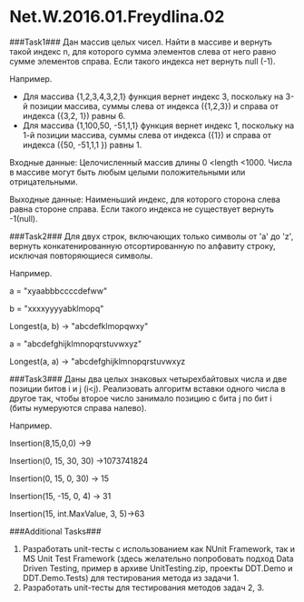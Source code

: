 # Net.W.2016.01.Freydlina.02

###Task1###
Дан массив целых чисел. Найти в массиве и вернуть такой индекс n, для которого сумма элементов слева от него равно сумме элементов справа. Если такого индекса нет вернуть null (-1).

Например.
*	Для массива {1,2,3,4,3,2,1} функция вернет индекс 3, поскольку на 3-й позиции массива, суммы слева от индекса ({1,2,3}) и справа от индекса ({3,2, 1}) равны 6.
*	Для массива {1,100,50, -51,1,1} функция вернет индекс 1, поскольку на 1-й позиции массива, суммы слева от индекса ({1}) и справа от индекса ({50, -51,1,1 }) равны 1.

Входные данные: Целочисленный массив длины 0 <length <1000. Числа в массиве могут быть любым целыми положительными или отрицательными.

Выходные данные: Наименьший индекс, для которого сторона слева равна стороне справа. Если такого индекса не существует вернуть -1(null).

###Task2###
Для двух строк, включающих только символы от 'a'  до  'z', вернуть конкатенированную отсортированную по алфавиту строку, исключая повторяющиеся символы.

Например.

a = "xyaabbbccccdefww"

b = "xxxxyyyyabklmopq"

Longest(a, b) -> "abcdefklmopqwxy"

a = "abcdefghijklmnopqrstuvwxyz"

Longest(a, a) -> "abcdefghijklmnopqrstuvwxyz

###Task3###
Даны два целых знаковых четырехбайтовых числа и две позиции битов i и j (i<j). Реализовать алгоритм вставки одного числа в другое так, чтобы второе число занимало позицию с бита j по бит i (биты нумеруются справа налево).

Например.

Insertion(8,15,0,0) ->9

Insertion(0, 15, 30, 30) ->1073741824

Insertion(0, 15, 0, 30) -> 15

Insertion(15, -15, 0, 4) -> 31

Insertion(15, int.MaxValue, 3, 5)->63

###Additional Tasks###
1. Разработать unit-тесты с использованием как NUnit Framework, так и MS Unit Test Framework (здесь желательно попробовать подход  Data Driven Testing, пример в архиве UnitTesting.zip, проекты DDT.Demo и DDT.Demo.Tests) для тестирования метода из задачи 1. 
1. Разработать unit-тесты для тестирования методов задач 2, 3. 

